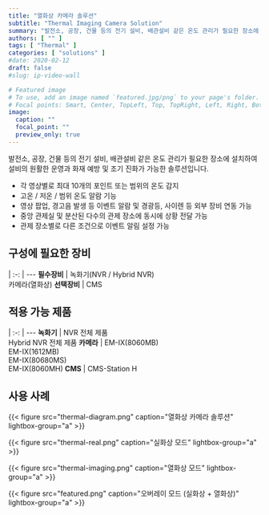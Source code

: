 ```yaml
---
title: "열화상 카메라 솔루션"
subtitle: "Thermal Imaging Camera Solution"
summary: "발전소, 공장, 건물 등의 전기 설비, 배관설비 같은 온도 관리가 필요한 장소에 설치하여 설비의 원활한 운영과 화재 예방 및 조기 진화가 가능한 솔루션입니다."
authors: [ "" ]
tags: [ "Thermal" ]
categories: [ "solutions" ]
#date: 2020-02-12
draft: false
#slug: ip-video-wall

# Featured image
# To use, add an image named `featured.jpg/png` to your page's folder.
# Focal points: Smart, Center, TopLeft, Top, TopRight, Left, Right, BottomLeft, Bottom, BottomRight.
image:
  caption: ""
  focal_point: ""
  preview_only: true
---
```


발전소, 공장, 건물 등의 전기 설비, 배관설비 같은 온도 관리가 필요한 장소에 설치하여 설비의 원활한 운영과 화재 예방 및 조기 진화가 가능한 솔루션입니다.

- 각 영상별로 최대 10개의 포인트 또는 범위의 온도 감지
- 고온 / 저온 / 범위 온도 알람 기능
- 영상 팝업, 경고음 발생 등 이벤트 알람 및 경광등, 사이렌 등 외부 장비 연동 가능
- 중앙 관제실 및 분산된 다수의 관제 장소에 동시에 상황 전달 가능
- 관제 장소별로 다른 조건으로 이벤트 알림 설정 가능

<div class="container">
<div class="row">
<div class="col-12 col-sm-6 pl-0">

## 구성에 필요한 장비

|
:-: | ---
**필수장비** | 녹화기(NVR / Hybrid NVR)<br>카메라(열화상)
**선택장비** | CMS

</div>
<div class="col-12 col-sm-6 pl-0">

## 적용 가능 제품

|
:-: | ---
**녹화기** | NVR 전체 제품<br>Hybrid NVR 전체 제품
**카메라** | EM-IX(8060MB)<br>EM-IX(1612MB)<br>EM-IX(80680MS)<br>EM-IX(8060MH)
**CMS** | CMS-Station H

</div>
</div>
</div>

## 사용 사례

{{< figure src="thermal-diagram.png" caption="열화상 카메라 솔루션" lightbox-group="a" >}}

<div class="container">
<div class="row">
<div class="col-12 col-sm-4">

{{< figure src="thermal-real.png" caption="실화상 모드" lightbox-group="a" >}}

</div>
<div class="col-12 col-sm-4">

{{< figure src="thermal-imaging.png" caption="열화상 모드" lightbox-group="a" >}}

</div>
<div class="col-12 col-sm-4">

{{< figure src="featured.png" caption="오버레이 모드 (실화상 + 열화상)" lightbox-group="a" >}}

</div>
</div>
</div>
